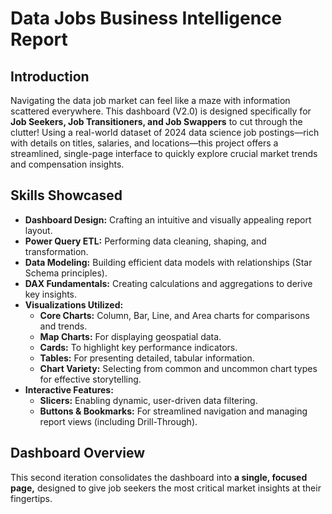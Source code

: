 # Data Jobs Business Intelligence Report

## Introduction
Navigating the data job market can feel like a maze with information scattered everywhere. This dashboard (V2.0) is designed specifically for **Job Seekers, Job Transitioners, and Job Swappers** to cut through the clutter! Using a real-world dataset of 2024 data science job postings—rich with details on titles, salaries, and locations—this project offers a streamlined, single-page interface to quickly explore crucial market trends and compensation insights.

## Skills Showcased
- **Dashboard Design:** Crafting an intuitive and visually appealing report layout.
- **Power Query ETL:** Performing data cleaning, shaping, and transformation.
- **Data Modeling:** Building efficient data models with relationships (Star Schema principles).
- **DAX Fundamentals:** Creating calculations and aggregations to derive key insights.
- **Visualizations Utilized:**
   - **Core Charts:** Column, Bar, Line, and Area charts for comparisons and trends.
   - **Map Charts:** For displaying geospatial data.
   - **Cards:** To highlight key performance indicators.
   - **Tables:** For presenting detailed, tabular information.
   - **Chart Variety:** Selecting from common and uncommon chart types for effective storytelling.
- **Interactive Features:**
   - **Slicers:** Enabling dynamic, user-driven data filtering.
   - **Buttons & Bookmarks:** For streamlined navigation and managing report views (including Drill-Through).

## Dashboard Overview
This second iteration consolidates the dashboard into **a single, focused page,** designed to give job seekers the most critical market insights at their fingertips.

